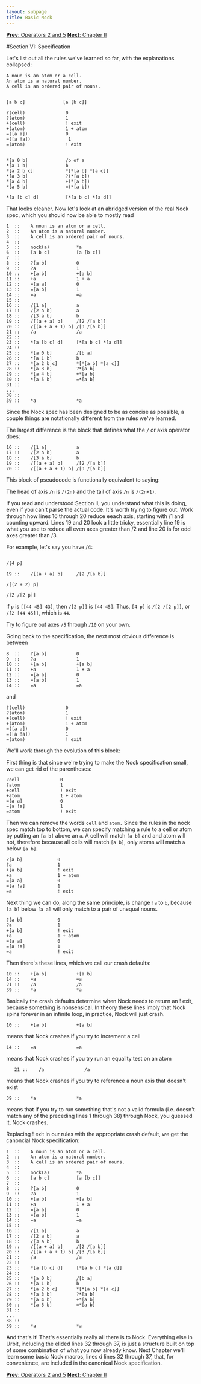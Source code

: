 ```yaml
---
layout: subpage
title: Basic Nock
---
```


[**Prev**: Operators 2 and 5](/tutorial/nock/ch1_sec5)
[**Next**: Chapter II](/tutorial/nock/ch2_sec1)

#Section VI: Specification

Let's list out all the rules we've learned so far, with the explanations collapsed:

```text
A noun is an atom or a cell.  
An atom is a natural number.  
A cell is an ordered pair of nouns. 
 

[a b c]              [a [b c]]

?(cell)               0
?(atom)               1
+(cell)               ! exit
+(atom)               1 + atom
=([a a])              0 
=([a !a])              1
=(atom)               ! exit


*[a 0 b]              /b of a
*[a 1 b]              b 
*[a 2 b c]            *[*[a b] *[a c]]
*[a 3 b]              ?(*[a b])
*[a 4 b]              +(*[a b])
*[a 5 b]              =(*[a b])

*[a [b c] d]          [*[a b c] *[a d]] 

```
That looks cleaner. Now let's look at an abridged version of the real Nock spec, which you should now be able to mostly read


```text
1  ::    A noun is an atom or a cell.
2  ::    An atom is a natural number.
3  ::    A cell is an ordered pair of nouns.
4  ::
5  ::    nock(a)          *a
6  ::    [a b c]          [a [b c]]
7  ::
8  ::    ?[a b]           0
9  ::    ?a               1
10 ::    +[a b]           +[a b]
11 ::    +a               1 + a
12 ::    =[a a]           0
13 ::    =[a b]           1
14 ::    =a               =a
15 ::
16 ::    /[1 a]           a
17 ::    /[2 a b]         a
18 ::    /[3 a b]         b
19 ::    /[(a + a) b]     /[2 /[a b]]
20 ::    /[(a + a + 1) b] /[3 /[a b]]
21 ::    /a               /a
22 ::
23 ::    *[a [b c] d]     [*[a b c] *[a d]]
24 ::
25 ::    *[a 0 b]         /[b a]
26 ::    *[a 1 b]         b
27 ::    *[a 2 b c]       *[*[a b] *[a c]]
28 ::    *[a 3 b]         ?*[a b]
29 ::    *[a 4 b]         +*[a b]
30 ::    *[a 5 b]         =*[a b]
31 ::
...
38 ::
39 ::    *a               *a
```

Since the Nock spec has been designed to be as concise as possible, a couple things are notationally different from the rules we've learned. 

The largest difference is the block that defines what the `/` or axis operator does:

```text
16 ::    /[1 a]           a
17 ::    /[2 a b]         a
18 ::    /[3 a b]         b
19 ::    /[(a + a) b]     /[2 /[a b]]
20 ::    /[(a + a + 1) b] /[3 /[a b]]

```
This block of pseudocode is functionally equivalent to saying:

The head of axis `/n` is `/(2n)` and the tail of axis `/n` is `/(2n+1).` 

If you read and understood Section II, you understand what this is doing, even if you can't parse the actual code. It's worth trying to figure out. Work through how lines 16 through 20 reduce eeach axis, starting with /1 and counting upward. Lines 19 and 20 look a little tricky, essentially line 19 is what you use to reduce all even axes greater than /2 and line 20 is for odd axes greater than /3. 

For example, let's say you have /4:

```text

/[4 p]

19 ::    /[(a + a) b]     /[2 /[a b]]

/[(2 + 2) p] 

/[2 /[2 p]]

```

if `p` is `[[44 45] 43]`, then `/[2 p]]` is `[44 45]`. Thus, `[4 p]` is
`/[2 /[2 p]]`, or `/[2 [44 45]]`, which is `44`.

Try to figure out axes `/5` through `/10` on your own. 

Going back to the specification, the next most obvious difference is between

```text
8  ::    ?[a b]           0
9  ::    ?a               1
10 ::    +[a b]           +[a b]
11 ::    +a               1 + a
12 ::    =[a a]           0
13 ::    =[a b]           1
14 ::    =a               =a
```

and 

```text
?(cell)               0
?(atom)               1
+(cell)               ! exit
+(atom)               1 + atom
=([a a])              0 
=([a !a])             1
=(atom)               ! exit
```

We'll work through the evolution of this block:

First thing is that since we're trying to make the Nock specification small, we can get rid of the parentheses:

```text
?cell               0
?atom               1
+cell               ! exit
+atom               1 + atom
=[a a]              0 
=[a !a]             1
=atom               ! exit

```
Then we can remove the words `cell` and `atom.` Since the rules in the nock spec match top to bottom, we can specify matching a rule to a cell or atom by putting an `[a b]` above an `a`. A cell will match `[a b]` and and atom will not, therefore because all cells will match `[a b]`, only atoms will match `a` below `[a b]`.

```text
?[a b]             0
?a                 1
+[a b]             ! exit
+a                 1 + atom
=[a a]             0 
=[a !a]            1
=a                 ! exit

```

Next thing we can do, along the same principle, is change `!a` to `b`, because `[a b]` below `[a a]` will only match to a pair of unequal nouns.

```text
?[a b]             0
?a                 1
+[a b]             ! exit
+a                 1 + atom
=[a a]             0 
=[a !a]            1
=a                 ! exit
```

Then there's these lines, which we call our crash defaults:

```text
10 ::    +[a b]           +[a b]
14 ::    =a               =a
21 ::    /a               /a
39 ::    *a               *a
```
Basically the crash defaults determine when Nock needs to return an ! exit, because something is nonsensical. In theory these lines imply that Nock spins forever in an infinite loop, in practice, Nock will just crash.

```text
10 ::    +[a b]           +[a b]

```

means that Nock crashes if you try to increment a cell 

```text
14 ::    =a               =a
```

means that Nock crashes if you try run an equality test on an atom

```text
   21 ::    /a               /a
```
means that Nock crashes if you try to reference a noun axis that doesn't exist

```text
39 ::    *a               *a
```
means that if you try to run something that's not a valid formula (i.e. doesn't match any of the preceding lines 1 through 38) through Nock, you guessed it, Nock crashes.

Replacing ! exit in our rules with the appropriate crash default, we get the canoncial Nock specification:

```text
1  ::    A noun is an atom or a cell.
2  ::    An atom is a natural number.
3  ::    A cell is an ordered pair of nouns.
4  ::
5  ::    nock(a)          *a
6  ::    [a b c]          [a [b c]]
7  ::
8  ::    ?[a b]           0
9  ::    ?a               1
10 ::    +[a b]           +[a b]
11 ::    +a               1 + a
12 ::    =[a a]           0
13 ::    =[a b]           1
14 ::    =a               =a
15 ::
16 ::    /[1 a]           a
17 ::    /[2 a b]         a
18 ::    /[3 a b]         b
19 ::    /[(a + a) b]     /[2 /[a b]]
20 ::    /[(a + a + 1) b] /[3 /[a b]]
21 ::    /a               /a
22 ::
23 ::    *[a [b c] d]     [*[a b c] *[a d]]
24 ::
25 ::    *[a 0 b]         /[b a]
26 ::    *[a 1 b]         b
27 ::    *[a 2 b c]       *[*[a b] *[a c]]
28 ::    *[a 3 b]         ?*[a b]
29 ::    *[a 4 b]         +*[a b]
30 ::    *[a 5 b]         =*[a b]
31 ::
...
38 ::
39 ::    *a               *a

```

And that's it! That's essentially really all there is to Nock. Everything else in Urbit, including the elided lines 32 through 37, is just a structure built on top of some combination of what you now already know. Next Chapter we'll learn some basic Nock macros, lines d lines 32 through 37, that, for convenience, are included in the canonical Nock specification. 


[**Prev**: Operators 2 and 5](/tutorial/nock/nock5)
[**Next**: Chapter II](/tutorial/nock/ch2_sec1)

